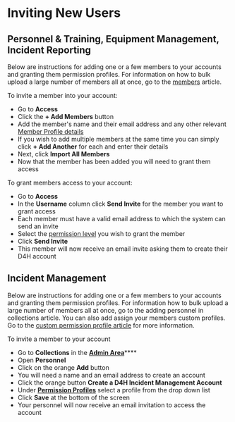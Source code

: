 # Inviting New Users

## Personnel & Training, Equipment Management, Incident Reporting

Below are instructions for adding one or a few members to your accounts and granting them permission profiles. For information on how to bulk upload a large number of members all at once, go to the [members](../personnel-and-training/members/) article.&#x20;

To invite a member into your account:

* Go to **Access**
* Click the **+ Add Members** button
* Add the member's name and their email address and any other relevant [Member Profile details](broken-reference)
* If you wish to add multiple members at the same time you can simply click **+ Add Another** for each and enter their details
* Next, click **Import All Members**
* Now that the member has been added you will need to grant them access

To grant members access to your account:

* Go to **Access**
* In the **Username** column click **Send Invite** for the member you want to grant access
* Each member must have a valid email address to which the system can send an invite
* Select the [permission level](permissions.md) you wish to grant the member
* Click **Send Invite**
* This member will now receive an email invite asking them to create their D4H account

## Incident Management

Below are instructions for adding one or a few members to your accounts and granting them permission profiles. For information how to bulk upload a large number of members all at once, go to the adding personnel in collections article. You can also add assign your members custom profiles. Go to the [custom permission profile article](../incident-management/admin-area/incident-management-settings/permission-profiles.md) for more information.&#x20;

To invite a member to your account

* Go to **Collections** in the [**Admin Area**](../incident-management/admin-area/)****
* Open **Personnel**
* Click on the orange **Add** button
* You will need a name and an email address to create an account
* Click the orange button **Create a D4H Incident Management Account**
* Under [**Permission Profiles**](permissions.md) select a profile from the drop down list
* Click **Save** at the bottom of the screen
* Your personnel will now receive an email invitation to access the account
